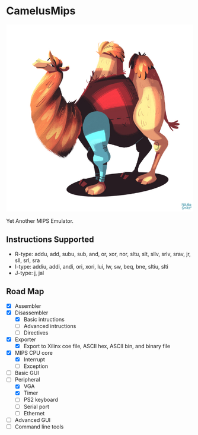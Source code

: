 # CamelusMips

![Camel](doc/camel.jpg)

Yet Another MIPS Emulator.

## Instructions Supported

- R-type: addu, add, subu, sub, and, or, xor, nor, sltu, slt, sllv, srlv, srav, jr, sll, srl, sra
- I-type: addiu, addi, andi, ori, xori, lui, lw, sw, beq, bne, sltiu, slti
- J-type: j, jal

## Road Map

- [x] Assembler
- [x] Disassembler
    - [x] Basic intructions
    - [ ] Advanced intructions
    - [ ] Directives
- [x] Exporter
    - [x] Export to Xilinx coe file, ASCII hex, ASCII bin, and binary file
- [x] MIPS CPU core
    - [x] Interrupt
    - [ ] Exception
- [ ] Basic GUI
- [ ] Peripheral 
    - [x] VGA
    - [x] Timer
    - [ ] PS2 keyboard
    - [ ] Serial port
    - [ ] Ethernet
- [ ] Advanced GUI
- [ ] Command line tools
